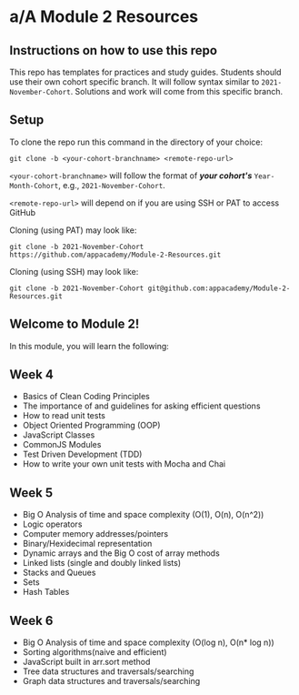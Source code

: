 # a/A Module 2 Resources

## Instructions on how to use this repo

This repo has templates for practices and study guides. Students should use their own cohort specific branch. It will follow syntax similar to `2021-November-Cohort`. Solutions and work will come from this specific branch.

## Setup

To clone the repo run this command in the directory of your choice:

    git clone -b <your-cohort-branchname> <remote-repo-url>

`<your-cohort-branchname>` will follow the format of ___your cohort's___ `Year-Month-Cohort`, e.g., `2021-November-Cohort`.

`<remote-repo-url>` will depend on if you are using SSH or PAT to access GitHub

Cloning (using PAT) may look like:

    git clone -b 2021-November-Cohort https://github.com/appacademy/Module-2-Resources.git

Cloning (using SSH) may look like:

    git clone -b 2021-November-Cohort git@github.com:appacademy/Module-2-Resources.git

## Welcome to Module 2!

In this module, you will learn the following:

## Week 4

- Basics of Clean Coding Principles
- The importance of and guidelines for asking efficient questions
- How to read unit tests
- Object Oriented Programming (OOP)
- JavaScript Classes
- CommonJS Modules
- Test Driven Development (TDD)
- How to write your own unit tests with Mocha and Chai

## Week 5

- Big O Analysis of time and space complexity (O(1), O(n), O(n^2))
- Logic operators
- Computer memory addresses/pointers
- Binary/Hexidecimal representation
- Dynamic arrays and the Big O cost of array methods
- Linked lists (single and doubly linked lists)
- Stacks and Queues
- Sets
- Hash Tables

## Week 6

- Big O Analysis of time and space complexity (O(log n), O(n* log n))
- Sorting algorithms(naive and efficient)
- JavaScript built in arr.sort method
- Tree data structures and traversals/searching
- Graph data structures and traversals/searching
